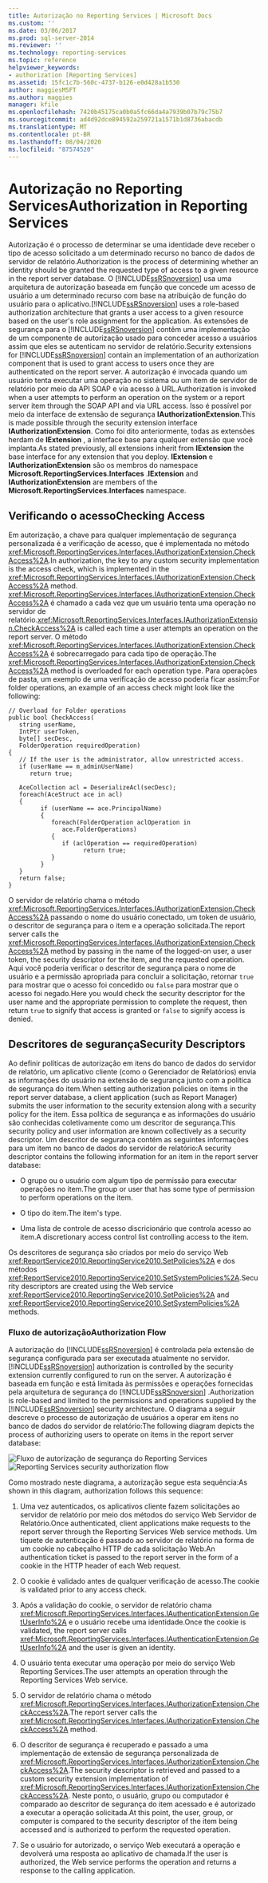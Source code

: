 ```yaml
---
title: Autorização no Reporting Services | Microsoft Docs
ms.custom: ''
ms.date: 03/06/2017
ms.prod: sql-server-2014
ms.reviewer: ''
ms.technology: reporting-services
ms.topic: reference
helpviewer_keywords:
- authorization [Reporting Services]
ms.assetid: 15fc1c7b-560c-4737-b126-e0d428a1b530
author: maggiesMSFT
ms.author: maggies
manager: kfile
ms.openlocfilehash: 7420b45175ca0b0a5fc66da4a7939b07b79c75b7
ms.sourcegitcommit: ad4d92dce894592a259721a1571b1d8736abacdb
ms.translationtype: MT
ms.contentlocale: pt-BR
ms.lasthandoff: 08/04/2020
ms.locfileid: "87574520"
---
```

# <a name="authorization-in-reporting-services"></a><span data-ttu-id="d4641-102">Autorização no Reporting Services</span><span class="sxs-lookup"><span data-stu-id="d4641-102">Authorization in Reporting Services</span></span>
  <span data-ttu-id="d4641-103">Autorização é o processo de determinar se uma identidade deve receber o tipo de acesso solicitado a um determinado recurso no banco de dados de servidor de relatório.</span><span class="sxs-lookup"><span data-stu-id="d4641-103">Authorization is the process of determining whether an identity should be granted the requested type of access to a given resource in the report server database.</span></span> <span data-ttu-id="d4641-104">O [!INCLUDE[ssRSnoversion](../../../includes/ssrsnoversion-md.md)] usa uma arquitetura de autorização baseada em função que concede um acesso de usuário a um determinado recurso com base na atribuição de função do usuário para o aplicativo.</span><span class="sxs-lookup"><span data-stu-id="d4641-104">[!INCLUDE[ssRSnoversion](../../../includes/ssrsnoversion-md.md)] uses a role-based authorization architecture that grants a user access to a given resource based on the user's role assignment for the application.</span></span> <span data-ttu-id="d4641-105">As extensões de segurança para o [!INCLUDE[ssRSnoversion](../../../includes/ssrsnoversion-md.md)] contêm uma implementação de um componente de autorização usado para conceder acesso a usuários assim que eles se autenticam no servidor de relatório.</span><span class="sxs-lookup"><span data-stu-id="d4641-105">Security extensions for [!INCLUDE[ssRSnoversion](../../../includes/ssrsnoversion-md.md)] contain an implementation of an authorization component that is used to grant access to users once they are authenticated on the report server.</span></span> <span data-ttu-id="d4641-106">A autorização é invocada quando um usuário tenta executar uma operação no sistema ou um item de servidor de relatório por meio da API SOAP e via acesso à URL.</span><span class="sxs-lookup"><span data-stu-id="d4641-106">Authorization is invoked when a user attempts to perform an operation on the system or a report server item through the SOAP API and via URL access.</span></span> <span data-ttu-id="d4641-107">Isso é possível por meio da interface de extensão de segurança **IAuthorizationExtension**.</span><span class="sxs-lookup"><span data-stu-id="d4641-107">This is made possible through the security extension interface **IAuthorizationExtension**.</span></span> <span data-ttu-id="d4641-108">Como foi dito anteriormente, todas as extensões herdam de **IExtension** , a interface base para qualquer extensão que você implanta.</span><span class="sxs-lookup"><span data-stu-id="d4641-108">As stated previously, all extensions inherit from **IExtension** the base interface for any extension that you deploy.</span></span> <span data-ttu-id="d4641-109">**IExtension** e **IAuthorizationExtension** são os membros do namespace **Microsoft.ReportingServices.Interfaces** .</span><span class="sxs-lookup"><span data-stu-id="d4641-109">**IExtension** and **IAuthorizationExtension** are members of the **Microsoft.ReportingServices.Interfaces** namespace.</span></span>

## <a name="checking-access"></a><span data-ttu-id="d4641-110">Verificando o acesso</span><span class="sxs-lookup"><span data-stu-id="d4641-110">Checking Access</span></span>
 <span data-ttu-id="d4641-111">Em autorização, a chave para qualquer implementação de segurança personalizada é a verificação de acesso, que é implementada no método <xref:Microsoft.ReportingServices.Interfaces.IAuthorizationExtension.CheckAccess%2A>.</span><span class="sxs-lookup"><span data-stu-id="d4641-111">In authorization, the key to any custom security implementation is the access check, which is implemented in the <xref:Microsoft.ReportingServices.Interfaces.IAuthorizationExtension.CheckAccess%2A> method.</span></span> <span data-ttu-id="d4641-112"><xref:Microsoft.ReportingServices.Interfaces.IAuthorizationExtension.CheckAccess%2A> é chamado a cada vez que um usuário tenta uma operação no servidor de relatório.</span><span class="sxs-lookup"><span data-stu-id="d4641-112"><xref:Microsoft.ReportingServices.Interfaces.IAuthorizationExtension.CheckAccess%2A> is called each time a user attempts an operation on the report server.</span></span> <span data-ttu-id="d4641-113">O método <xref:Microsoft.ReportingServices.Interfaces.IAuthorizationExtension.CheckAccess%2A> é sobrecarregado para cada tipo de operação.</span><span class="sxs-lookup"><span data-stu-id="d4641-113">The <xref:Microsoft.ReportingServices.Interfaces.IAuthorizationExtension.CheckAccess%2A> method is overloaded for each operation type.</span></span> <span data-ttu-id="d4641-114">Para operações de pasta, um exemplo de uma verificação de acesso poderia ficar assim:</span><span class="sxs-lookup"><span data-stu-id="d4641-114">For folder operations, an example of an access check might look like the following:</span></span>

```
// Overload for Folder operations
public bool CheckAccess(
   string userName, 
   IntPtr userToken, 
   byte[] secDesc, 
   FolderOperation requiredOperation)
{
   // If the user is the administrator, allow unrestricted access.
   if (userName == m_adminUserName) 
      return true;

   AceCollection acl = DeserializeAcl(secDesc);
   foreach(AceStruct ace in acl)
   {
         if (userName == ace.PrincipalName)
         {
            foreach(FolderOperation aclOperation in 
               ace.FolderOperations)
            {
               if (aclOperation == requiredOperation)
                     return true;
            }
         }
   }
   return false;
}
```

 <span data-ttu-id="d4641-115">O servidor de relatório chama o método <xref:Microsoft.ReportingServices.Interfaces.IAuthorizationExtension.CheckAccess%2A> passando o nome do usuário conectado, um token de usuário, o descritor de segurança para o item e a operação solicitada.</span><span class="sxs-lookup"><span data-stu-id="d4641-115">The report server calls the <xref:Microsoft.ReportingServices.Interfaces.IAuthorizationExtension.CheckAccess%2A> method by passing in the name of the logged-on user, a user token, the security descriptor for the item, and the requested operation.</span></span> <span data-ttu-id="d4641-116">Aqui você poderia verificar o descritor de segurança para o nome de usuário e a permissão apropriada para concluir a solicitação, retornar `true` para mostrar que o acesso foi concedido ou `false` para mostrar que o acesso foi negado.</span><span class="sxs-lookup"><span data-stu-id="d4641-116">Here you would check the security descriptor for the user name and the appropriate permission to complete the request, then return `true` to signify that access is granted or `false` to signify access is denied.</span></span>

## <a name="security-descriptors"></a><span data-ttu-id="d4641-117">Descritores de segurança</span><span class="sxs-lookup"><span data-stu-id="d4641-117">Security Descriptors</span></span>
 <span data-ttu-id="d4641-118">Ao definir políticas de autorização em itens do banco de dados do servidor de relatório, um aplicativo cliente (como o Gerenciador de Relatórios) envia as informações do usuário na extensão de segurança junto com a política de segurança do item.</span><span class="sxs-lookup"><span data-stu-id="d4641-118">When setting authorization policies on items in the report server database, a client application (such as Report Manager) submits the user information to the security extension along with a security policy for the item.</span></span> <span data-ttu-id="d4641-119">Essa política de segurança e as informações do usuário são conhecidas coletivamente como um descritor de segurança.</span><span class="sxs-lookup"><span data-stu-id="d4641-119">This security policy and user information are known collectively as a security descriptor.</span></span> <span data-ttu-id="d4641-120">Um descritor de segurança contém as seguintes informações para um item no banco de dados do servidor de relatório:</span><span class="sxs-lookup"><span data-stu-id="d4641-120">A security descriptor contains the following information for an item in the report server database:</span></span>

-   <span data-ttu-id="d4641-121">O grupo ou o usuário com algum tipo de permissão para executar operações no item.</span><span class="sxs-lookup"><span data-stu-id="d4641-121">The group or user that has some type of permission to perform operations on the item.</span></span>

-   <span data-ttu-id="d4641-122">O tipo do item.</span><span class="sxs-lookup"><span data-stu-id="d4641-122">The item's type.</span></span>

-   <span data-ttu-id="d4641-123">Uma lista de controle de acesso discricionário que controla acesso ao item.</span><span class="sxs-lookup"><span data-stu-id="d4641-123">A discretionary access control list controlling access to the item.</span></span>

 <span data-ttu-id="d4641-124">Os descritores de segurança são criados por meio do serviço Web <xref:ReportService2010.ReportingService2010.SetPolicies%2A> e dos métodos <xref:ReportService2010.ReportingService2010.SetSystemPolicies%2A>.</span><span class="sxs-lookup"><span data-stu-id="d4641-124">Security descriptors are created using the Web service <xref:ReportService2010.ReportingService2010.SetPolicies%2A> and <xref:ReportService2010.ReportingService2010.SetSystemPolicies%2A> methods.</span></span>

### <a name="authorization-flow"></a><span data-ttu-id="d4641-125">Fluxo de autorização</span><span class="sxs-lookup"><span data-stu-id="d4641-125">Authorization Flow</span></span>
 <span data-ttu-id="d4641-126">A autorização do [!INCLUDE[ssRSnoversion](../../../includes/ssrsnoversion-md.md)] é controlada pela extensão de segurança configurada para ser executada atualmente no servidor.</span><span class="sxs-lookup"><span data-stu-id="d4641-126">[!INCLUDE[ssRSnoversion](../../../includes/ssrsnoversion-md.md)] authorization is controlled by the security extension currently configured to run on the server.</span></span> <span data-ttu-id="d4641-127">A autorização é baseada em função e está limitada às permissões e operações fornecidas pela arquitetura de segurança do [!INCLUDE[ssRSnoversion](../../../includes/ssrsnoversion-md.md)] .</span><span class="sxs-lookup"><span data-stu-id="d4641-127">Authorization is role-based and limited to the permissions and operations supplied by the [!INCLUDE[ssRSnoversion](../../../includes/ssrsnoversion-md.md)] security architecture.</span></span> <span data-ttu-id="d4641-128">O diagrama a seguir descreve o processo de autorização de usuários a operar em itens no banco de dados do servidor de relatório:</span><span class="sxs-lookup"><span data-stu-id="d4641-128">The following diagram depicts the process of authorizing users to operate on items in the report server database:</span></span>

 <span data-ttu-id="d4641-129">![Fluxo de autorização de segurança do Reporting Services](../../media/rosettasecurityextensionauthorizationflow.gif "Fluxo de autorização de segurança do Reporting Services")</span><span class="sxs-lookup"><span data-stu-id="d4641-129">![Reporting Services security authorization flow](../../media/rosettasecurityextensionauthorizationflow.gif "Reporting Services security authorization flow")</span></span>

 <span data-ttu-id="d4641-130">Como mostrado neste diagrama, a autorização segue esta sequência:</span><span class="sxs-lookup"><span data-stu-id="d4641-130">As shown in this diagram, authorization follows this sequence:</span></span>

1.  <span data-ttu-id="d4641-131">Uma vez autenticados, os aplicativos cliente fazem solicitações ao servidor de relatório por meio dos métodos do serviço Web Servidor de Relatório.</span><span class="sxs-lookup"><span data-stu-id="d4641-131">Once authenticated, client applications make requests to the report server through the Reporting Services Web service methods.</span></span> <span data-ttu-id="d4641-132">Um tíquete de autenticação é passado ao servidor de relatório na forma de um cookie no cabeçalho HTTP de cada solicitação Web.</span><span class="sxs-lookup"><span data-stu-id="d4641-132">An authentication ticket is passed to the report server in the form of a cookie in the HTTP header of each Web request.</span></span>

2.  <span data-ttu-id="d4641-133">O cookie é validado antes de qualquer verificação de acesso.</span><span class="sxs-lookup"><span data-stu-id="d4641-133">The cookie is validated prior to any access check.</span></span>

3.  <span data-ttu-id="d4641-134">Após a validação do cookie, o servidor de relatório chama <xref:Microsoft.ReportingServices.Interfaces.IAuthenticationExtension.GetUserInfo%2A> e o usuário recebe uma identidade.</span><span class="sxs-lookup"><span data-stu-id="d4641-134">Once the cookie is validated, the report server calls <xref:Microsoft.ReportingServices.Interfaces.IAuthenticationExtension.GetUserInfo%2A> and the user is given an identity.</span></span>

4.  <span data-ttu-id="d4641-135">O usuário tenta executar uma operação por meio do serviço Web Reporting Services.</span><span class="sxs-lookup"><span data-stu-id="d4641-135">The user attempts an operation through the Reporting Services Web service.</span></span>

5.  <span data-ttu-id="d4641-136">O servidor de relatório chama o método <xref:Microsoft.ReportingServices.Interfaces.IAuthorizationExtension.CheckAccess%2A>.</span><span class="sxs-lookup"><span data-stu-id="d4641-136">The report server calls the <xref:Microsoft.ReportingServices.Interfaces.IAuthorizationExtension.CheckAccess%2A> method.</span></span>

6.  <span data-ttu-id="d4641-137">O descritor de segurança é recuperado e passado a uma implementação de extensão de segurança personalizada de <xref:Microsoft.ReportingServices.Interfaces.IAuthorizationExtension.CheckAccess%2A>.</span><span class="sxs-lookup"><span data-stu-id="d4641-137">The security descriptor is retrieved and passed to a custom security extension implementation of <xref:Microsoft.ReportingServices.Interfaces.IAuthorizationExtension.CheckAccess%2A>.</span></span> <span data-ttu-id="d4641-138">Neste ponto, o usuário, grupo ou computador é comparado ao descritor de segurança do item acessado e é autorizado a executar a operação solicitada.</span><span class="sxs-lookup"><span data-stu-id="d4641-138">At this point, the user, group, or computer is compared to the security descriptor of the item being accessed and is authorized to perform the requested operation.</span></span>

7.  <span data-ttu-id="d4641-139">Se o usuário for autorizado, o serviço Web executará a operação e devolverá uma resposta ao aplicativo de chamada.</span><span class="sxs-lookup"><span data-stu-id="d4641-139">If the user is authorized, the Web service performs the operation and returns a response to the calling application.</span></span>


